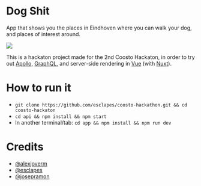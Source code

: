 # Dog Shit

App that shows you the places in Eindhoven where you can walk your dog, and places of interest around.

![](dogshit.gif)

This is a hackaton project made for the 2nd Coosto Hackaton, in order to try out [Apollo](http://dev.apollodata.com/), [GraphQL](http://graphql.org), and server-side rendering in [Vue](https://vuejs.org/) (with [Nuxt](https://nuxtjs.org/)).

# How to run it

- `git clone https://github.com/esclapes/coosto-hackathon.git && cd coosto-hackaton`
- `cd api && npm install && npm start`
- In another terminal/tab: `cd app && npm install && npm run dev`

# Credits

- [@alexjoverm](https://twitter.com/alexjoverm)
- [@esclapes](https://twitter.com/esclapes)
- [@josepramon](https://twitter.com/josepramon)
